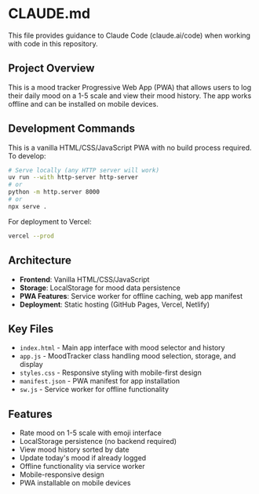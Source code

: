 # CLAUDE.md

This file provides guidance to Claude Code (claude.ai/code) when working with code in this repository.

## Project Overview

This is a mood tracker Progressive Web App (PWA) that allows users to log their daily mood on a 1-5 scale and view their mood history. The app works offline and can be installed on mobile devices.

## Development Commands

This is a vanilla HTML/CSS/JavaScript PWA with no build process required. To develop:

```bash
# Serve locally (any HTTP server will work)
uv run --with http-server http-server
# or
python -m http.server 8000
# or
npx serve .
```

For deployment to Vercel:
```bash
vercel --prod
```

## Architecture

- **Frontend**: Vanilla HTML/CSS/JavaScript
- **Storage**: LocalStorage for mood data persistence
- **PWA Features**: Service worker for offline caching, web app manifest
- **Deployment**: Static hosting (GitHub Pages, Vercel, Netlify)

## Key Files

- `index.html` - Main app interface with mood selector and history
- `app.js` - MoodTracker class handling mood selection, storage, and display
- `styles.css` - Responsive styling with mobile-first design
- `manifest.json` - PWA manifest for app installation
- `sw.js` - Service worker for offline functionality

## Features

- Rate mood on 1-5 scale with emoji interface
- LocalStorage persistence (no backend required)
- View mood history sorted by date
- Update today's mood if already logged
- Offline functionality via service worker
- Mobile-responsive design
- PWA installable on mobile devices